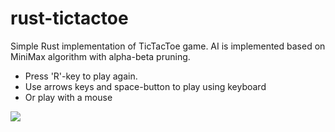 # rust-tictactoe

Simple Rust implementation of TicTacToe game. AI is implemented based on MiniMax algorithm with alpha-beta pruning.

  - Press 'R'-key to play again.
  - Use arrows keys and space-button to play using keyboard
  - Or play with a mouse
  
![](https://github.com/mr1sunshine/rust-tictactoe/blob/master/tictactoe.gif)
